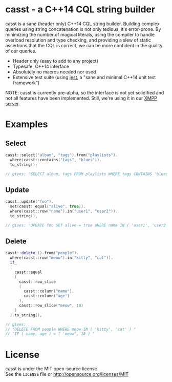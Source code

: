 # casst - a C++14 CQL string builder

casst is a sane (header only) C++14 CQL string builder. Building complex queries using string concatenation is not only tedious, it's error-prone. By minimizing the number of magical literals, using the compiler to handle overload resolution and type checking, and providing a slew of static assertions that the CQL is correct, we can be more confident in the quality of our queries.

  * Header only (easy to add to any project)
  * Typesafe, C++14 interface
  * Absolutely no macros needed nor used
  * Extensive test suite (using [jest](https://github.com/jeaye/jest), a "sane and minimal C++14 unit test framework")

NOTE: casst is currently pre-alpha, so the interface is not yet solidified and not all features have been implemented. Still, we're using it in our [XMPP server](http://www.eyeball.com/products/xmpp-server).

# Examples
## Select
```cpp
casst::select("album", "tags").from("playlists").
  where(casst::contains("tags", "blues")).
  to_string();

// gives: "SELECT album, tags FROM playlists WHERE tags CONTAINS 'blues' "
```
## Update
```cpp
casst::update("foo").
  set(casst::equal("alive", true)).
  where(casst::row("name").in("user1", "user2")).
  to_string(),

// gives: "UPDATE foo SET alive = true WHERE name IN ( 'user1', 'user2' ) "
```
## Delete
```cpp
casst::delete_().from("people").
  where(casst::row("meow").in("kitty", "cat")).
  if_
  (
    casst::equal
    (
      casst::row_slice
      (
        casst::column("name"),
        casst::column("age")
      ),
      casst::row_slice("meow", 18)
    )
  ).to_string(),

// gives: 
// "DELETE FROM people WHERE meow IN ( 'kitty', 'cat' ) "
// "IF ( name, age ) = ( 'meow', 18 ) "
```

# License
casst is under the MIT open-source license.  
See the `LICENSE` file or http://opensource.org/licenses/MIT
